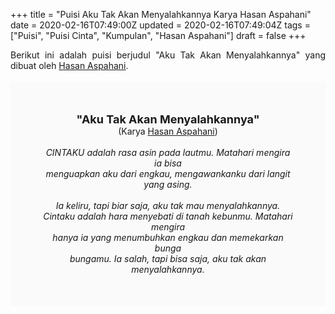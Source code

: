 +++
title = "Puisi Aku Tak Akan Menyalahkannya Karya Hasan Aspahani"
date = 2020-02-16T07:49:00Z
updated = 2020-02-16T07:49:04Z
tags = ["Puisi", "Puisi Cinta", "Kumpulan", "Hasan Aspahani"]
draft = false
+++

<div dir="ltr" style="text-align: left;" trbidi="on"><div style="text-align: justify;">Berikut ini adalah puisi berjudul "Aku Tak Akan Menyalahkannya" yang dibuat oleh <a href="https://id.wikipedia.org/wiki/Hasan_Aspahani" target="_blank">Hasan Aspahani</a>. </div><br /><div style="background: #FAFAFA; font-size: 14px; height: auto; margin: 0 auto; padding: 50px; text-align: center; width: auto;"><span style="font-size: 18px;"><b>"Aku Tak Akan Menyalahkannya"</b></span><br />(Karya <a href="https://www.sekata.web.id/tags/hasan-aspahani" target="_blank">Hasan Aspahani</a>) <br /><br /><i>CINTAKU adalah rasa asin pada lautmu. Matahari mengira ia bisa<br />menguapkan aku dari engkau, mengawankanku dari langit yang asing.<br /><br />Ia keliru, tapi biar saja, aku tak mau menyalahkannya.<br />Cintaku adalah hara menyebati di tanah kebunmu. Matahari mengira<br />hanya ia yang menumbuhkan engkau dan memekarkan bunga<br />bungamu. Ia salah, tapi bisa saja, aku tak akan menyalahkannya.</i> </div></div>
